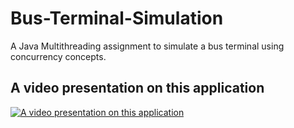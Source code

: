 # Bus-Terminal-Simulation
A Java Multithreading assignment to simulate a bus terminal using concurrency concepts.

## A video presentation on this application
[![A video presentation on this application](https://img.youtube.com/vi/uekzDNHvCIk/0.jpg)](https://youtu.be/uekzDNHvCIk)
